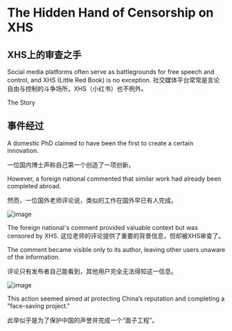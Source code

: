 # The Hidden Hand of Censorship on XHS

## XHS上的审查之手

Social media platforms often serve as battlegrounds for free speech and control, and XHS (Little Red Book) is no exception.
社交媒体平台常常是言论自由与控制的斗争场所，XHS（小红书）也不例外。

The Story

## 事件经过

A domestic PhD claimed to have been the first to create a certain innovation.

一位国内博士声称自己第一个创造了一项创新。

However, a foreign national commented that similar work had already been completed abroad.

然而，一位国外老师评论说，类似的工作在国外早已有人完成。


![image](https://github.com/user-attachments/assets/42836b5f-be3a-4518-b982-95f61fa28fb0)



The foreign national's comment provided valuable context but was censored by XHS.
这位老师的评论提供了重要的背景信息，但却被XHS审查了。

The comment became visible only to its author, leaving other users unaware of the information.

评论只有发布者自己能看到，其他用户完全无法得知这一信息。


![image](https://github.com/user-attachments/assets/efc7cf28-5255-4678-9079-b0a13a364feb)



This action seemed aimed at protecting China’s reputation and completing a "face-saving project."

此举似乎是为了保护中国的声誉并完成一个“面子工程”。
